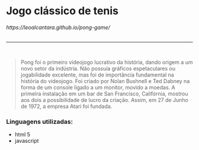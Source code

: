 <h1>Jogo cl&aacute;ssico de tenis</h1>

<address>https://leoalcantara.github.io/pong-game/</address>
<br>
<hr>
<br>
<blockquote cite="https://pt.wikipedia.org/wiki/Pong">
	<p>Pong foi o primeiro videojogo lucrativo da história, dando origem a um novo setor da indústria. Não possuía gráficos espetaculares ou jogabilidade excelente, mas foi de importância fundamental na história do videojogo. Foi criado por Nolan Bushnell e Ted Dabney na forma de um console ligado a um monitor, movido a moedas. A primeira instalação em um bar de San Francisco, Califórnia, mostrou aos dois a possibilidade de lucro da criação. Assim, em 27 de Junho de 1972, a empresa Atari foi fundada.</p>
</blockquote>

<h3>Linguagens utilizadas:</h3>
<ul>
	<li>html 5</li>
	<li>javascript </li>
</ul>

